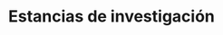---
title: "Estancias de investigación"  # Add a page title.
summary: "Estancias de investigación."  # Add a page description.
type: "widget_page"  # Page type is a Widget Page
url: "equipo/rodrigo-alcaraz-de-la-osa/estancias-investigacion"
---